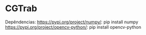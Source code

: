 # CGTrab
Depêndencias:
  https://pypi.org/project/numpy/: pip install numpy
  https://pypi.org/project/opencv-python/: pip install opencv-python
